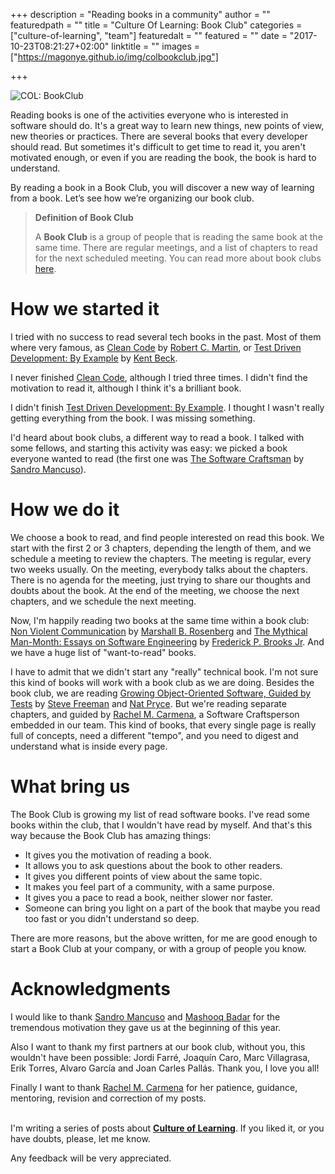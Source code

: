 +++
description = "Reading books in a community"
author = ""
featuredpath = ""
title = "Culture Of Learning: Book Club"
categories = ["culture-of-learning", "team"]
featuredalt = ""
featured = ""
date = "2017-10-23T08:21:27+02:00"
linktitle = ""
images = ["https://magonye.github.io/img/colbookclub.jpg"]

+++

[logo]: https://magonye.github.io/img/colbookclub.jpg  "COL: Book Club"

![COL: BookClub][logo]

Reading books is one of the activities everyone who is interested in software should do. It's a great way to learn new things, new points of view, new theories or practices. There are several books that every developer should read. But sometimes it's difficult to get time to read it, you  aren't motivated enough, or even if you are reading the book, the book is hard to understand.

By reading a book in a Book Club, you will discover a new way of learning from a book. Let’s see how we’re organizing our book club.

>    **Definition of Book Club**
>
>    A **Book Club** is a group of people that is reading the same book at the same time. There are regular meetings, and a list of chapters to read for the next scheduled meeting. You can read more about book clubs [here](https://en.wikipedia.org/wiki/Book_discussion_club).

# How we started it

I tried with no success to read several tech books in the past. Most of them where very famous, as [Clean Code](https://www.goodreads.com/book/show/3735293-clean-code) by [Robert C. Martin](https://sites.google.com/site/unclebobconsultingllc/), or [Test Driven Development: By Example](https://www.goodreads.com/book/show/387190.Test_Driven_Development) by [Kent Beck](https://twitter.com/kentbeck). 

I never finished [Clean Code](https://www.goodreads.com/book/show/3735293-clean-code), although I tried three times. I didn't find the motivation to read it, although I think it's a brilliant book.

I didn't finish [Test Driven Development: By Example](https://www.goodreads.com/book/show/387190.Test_Driven_Development). I thought I wasn't really getting everything from the book. I was missing something.

I'd heard about book clubs, a different way to read a book. I talked with some fellows, and starting this activity was easy: we picked a book everyone wanted to read (the first one was [The Software Craftsman](https://www.goodreads.com/book/show/23215733-the-software-craftsman) by [Sandro Mancuso](https://codurance.com/publications/author/sandro-mancuso/)).

# How we do it

We choose a book to read, and find people interested on read this book. We start with the first 2 or 3 chapters, depending the length of them, and we schedule a meeting to review the chapters. The meeting is regular, every two weeks usually. On the meeting, everybody talks about the chapters. There is no agenda for the meeting, just trying to share our thoughts and doubts about the book. At the end of the meeting, we choose the next chapters, and we schedule the next meeting.

Now, I'm happily reading two books at the same time within a book club: [Non Violent Communication](https://www.goodreads.com/book/show/560861.Non_Violent_Communication) by [Marshall B. Rosenberg](https://en.wikipedia.org/wiki/Marshall_Rosenberg) and [The Mythical Man-Month: Essays on Software Engineering](https://www.goodreads.com/book/show/13629.The_Mythical_Man_Month) by [Frederick P. Brooks Jr](https://en.wikipedia.org/wiki/Fred_Brooks). And we have a huge list of "want-to-read" books.

I have to admit that we didn't start any "really" technical book. I'm not sure this kind of books will work with a book club as we are doing. Besides the book club, we are reading [Growing Object-Oriented Software, Guided by Tests](https://www.goodreads.com/book/show/4268826-growing-object-oriented-software-guided-by-tests) by [Steve Freeman](https://twitter.com/sf105) and [Nat Pryce](http://www.natpryce.com/). But we're reading separate chapters, and guided by [Rachel M. Carmena](https://codurance.com/publications/author/raquel-m%20carmena/), a Software Craftsperson embedded in our team. This kind of books, that every single page is really full of concepts, need a different "tempo", and you need to digest and understand what is inside every page.

# What bring us

The Book Club is growing my list of read software books. I've read some books within the club, that I wouldn't have read by myself. And that's this way because the Book Club has amazing things:

* It gives you the motivation of reading a book.
* It allows you to ask questions about the book to other readers.
* It gives you different points of view about the same topic.
* It makes you feel part of a community, with a same purpose.
* It gives you a pace to read a book, neither slower nor faster.
* Someone can bring you light on a part of the book that maybe you read too fast or you didn't understand so deep.

There are more reasons, but the above written, for me are good enough to start a Book Club at your company, or with a group of people you know.

# Acknowledgments

I would like to thank [Sandro Mancuso](https://codurance.com/publications/author/sandro-mancuso/) and [Mashooq Badar](https://codurance.com/publications/author/mashooq-badar/) for the tremendous motivation they gave us at the beginning of this year. 

Also I want to thank my first partners at our book club, without you, this wouldn't have been possible: Jordi Farré, Joaquín Caro, Marc Villagrasa, Erik Torres, Alvaro García and Joan Carles Pallás. Thank you, I love you all! 

Finally I want to thank [Rachel M. Carmena](https://codurance.com/publications/author/raquel-m%20carmena/) for her patience, guidance, mentoring, revision and correction of my posts.
<br><br>

I'm writing a series of posts about [**Culture of Learning**](../../categories/culture-of-learning/). If you liked it, or you have doubts, please, let me know.

Any feedback will be very appreciated.